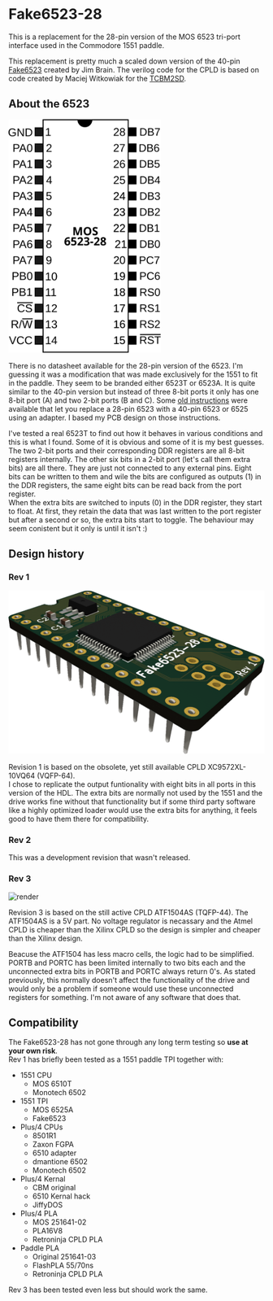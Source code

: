 # Fake6523-28
This is a replacement for the 28-pin version of the MOS 6523 tri-port interface used in the Commodore 1551 paddle.

This replacement is pretty much a scaled down version of the 40-pin [Fake6523](https://github.com/go4retro/Fake6523) created by Jim Brain. 
The verilog code for the CPLD is based on code created by Maciej Witkowiak for the [TCBM2SD](https://github.com/ytmytm/plus4-tcbm2sd).  

## About the 6523
<img src="ref/mos6523-28.svg" alt="pinout" width="300"/>

There is no datasheet available for the 28-pin version of the 6523. I'm guessing it was a modification that was made exclusively for the 1551 to fit in the paddle. They seem to be branded either 6523T or 6523A. 
It is quite similar to the 40-pin version but instead of three 8-bit ports it only has one 8-bit port (A) and two 2-bit ports (B and C). Some [old instructions](ref/1551-tia.gif) were available that let you replace a 28-pin 6523 with a 40-pin 6523 or 6525 using an adapter. I based my PCB design on those instructions.

I've tested a real 6523T to find out how it behaves in various conditions and this is what I found. Some of it is obvious and some of it is my best guesses.  
The two 2-bit ports and their corresponding DDR registers are all 8-bit registers internally. The other six bits in a 2-bit port (let's call them extra bits) are all there. They are just not connected to any external pins.
Eight bits can be written to them and wile the bits are configured as outputs (1) in the DDR registers, the same eight bits can be read back from the port register.  
When the extra bits are switched to inputs (0) in the DDR register, they start to float. At first, they retain the data that was last written to the port register but after a second or so, the extra bits start to toggle. The behaviour may seem conistent but it only is until it isn't :)

## Design history

### Rev 1
<img src="rev1/images/mos6523-28_rev1_top_3d.png" alt="render" width="600"/>

Revision 1 is based on the obsolete, yet still available CPLD XC9572XL-10VQ64 (VQFP-64).  
I chose to replicate the output funtionality with eight bits in all ports in this version of the HDL. The extra bits are normally not used by the 1551 and the drive works fine without that functionality but if some third party software like a highly optimized loader would use the extra bits for anything, it feels good to have them there for compatibility.

### Rev 2
This was a development revision that wasn't released.

### Rev 3
<img src="rev3/images/mos6523-28_rev1_top_3d.png" alt="render" width="600"/>

Revision 3 is based on the still active CPLD ATF1504AS (TQFP-44). 
The ATF1504AS is a 5V part. No voltage regulator is necassary and the Atmel CPLD is cheaper than the Xilinx CPLD so the design is simpler and cheaper than the Xilinx design.
  
Beacuse the ATF1504 has less macro cells, the logic had to be simplified. PORTB and PORTC has been limited internally to two bits each and the unconnected extra bits in PORTB and PORTC always return 0's. As stated previously, this normally doesn't affect the functionality of the drive and would only be a problem if someone would use these unconnected registers for something. I'm not aware of any software that does that.

## Compatibility
The Fake6523-28 has not gone through any long term testing so **use at your own risk**.  
Rev 1 has briefly been tested as a 1551 paddle TPI together with:
* 1551 CPU
    * MOS 6510T
    * Monotech 6502
* 1551 TPI
    * MOS 6525A
    * Fake6523
* Plus/4 CPUs
	* 8501R1
	* Zaxon FGPA
    * 6510 adapter
    * dmantione 6502
    * Monotech 6502
* Plus/4 Kernal
    * CBM original
    * 6510 Kernal hack
    * JiffyDOS
* Plus/4 PLA
    * MOS 251641-02
    * PLA16V8
	* Retroninja CPLD PLA
* Paddle PLA
    * Original 251641-03
    * FlashPLA 55/70ns
	* Retroninja CPLD PLA

Rev 3 has been tested even less but should work the same.